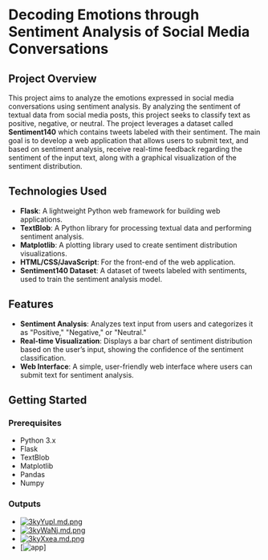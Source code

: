 # Decoding Emotions through Sentiment Analysis of Social Media Conversations

## Project Overview

This project aims to analyze the emotions expressed in social media conversations using sentiment analysis. By analyzing the sentiment of textual data from social media posts, this project seeks to classify text as positive, negative, or neutral. The project leverages a dataset called **Sentiment140** which contains tweets labeled with their sentiment. The main goal is to develop a web application that allows users to submit text, and based on sentiment analysis, receive real-time feedback regarding the sentiment of the input text, along with a graphical visualization of the sentiment distribution.

## Technologies Used

- **Flask**: A lightweight Python web framework for building web applications.
- **TextBlob**: A Python library for processing textual data and performing sentiment analysis.
- **Matplotlib**: A plotting library used to create sentiment distribution visualizations.
- **HTML/CSS/JavaScript**: For the front-end of the web application.
- **Sentiment140 Dataset**: A dataset of tweets labeled with sentiments, used to train the sentiment analysis model.

## Features

- **Sentiment Analysis**: Analyzes text input from users and categorizes it as "Positive," "Negative," or "Neutral."
- **Real-time Visualization**: Displays a bar chart of sentiment distribution based on the user’s input, showing the confidence of the sentiment classification.
- **Web Interface**: A simple, user-friendly web interface where users can submit text for sentiment analysis.

## Getting Started

### Prerequisites

- Python 3.x
- Flask
- TextBlob
- Matplotlib
- Pandas
- Numpy
### Outputs
- [![3kyYupI.md.png](https://iili.io/3kyYupI.md.png)](https://freeimage.host/i/3kyYupI)
- [![3kyWaNj.md.png](https://iili.io/3kyWaNj.md.png)](https://freeimage.host/i/3kyWaNj)
- [![3kyXxea.md.png](https://iili.io/3kyXxea.md.png)](https://freeimage.host/i/3kyXxea)
- [![app](https://freeimage.host/i/3kyYupI)]
